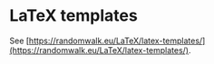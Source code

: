 # LaTeX templates

See [https://randomwalk.eu/LaTeX/latex-templates/](https://randomwalk.eu/LaTeX/latex-templates/).
